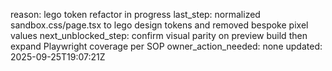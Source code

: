 reason: lego token refactor in progress
last_step: normalized sandbox.css/page.tsx to lego design tokens and removed bespoke pixel values
next_unblocked_step: confirm visual parity on preview build then expand Playwright coverage per SOP
owner_action_needed: none
updated: 2025-09-25T19:07:21Z
